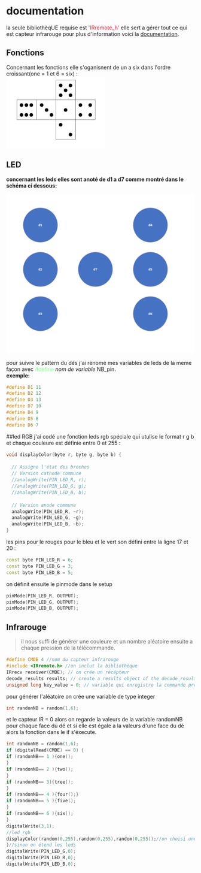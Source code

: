 # documentation

la seule bibliothèqUE requise est <span style="color: #f01a2c">'IRremote_h'</span> 
elle sert a gérer tout ce qui est capteur infrarouge pour plus d'information voici la [documentation](https://github.com/Arduino-IRremote/Arduino-IRremote).
##  Fonctions
Concernant les fonctions elle s'oganisnent de un a six dans l'ordre croissant(one = 1 et 6 = six) :  
![différents patterns du dé](images.png)  




 

## LED 
__concernant les leds elles sont anoté de d1 a d7 comme montré dans le schéma ci dessous:__  

![shéma dé](d_image.png)  

pour suivre le pattern du dés j'ai renomé mes variables de leds de la meme façon avec  <span style="color: #85ff91">#define</span> *nom de variable* NB_pin.  
**exemple:**
```C++
#define D1 11
#define D2 12
#define D3 13
#define D7 10
#define D4 9
#define D5 8
#define D6 7
```
##led RGB 
j'ai codé une fonction leds rgb spéciale qui utulise le format r g b et chaque couleure est définie entre 0 et 255 :
```C++
void displayColor(byte r, byte g, byte b) {

  // Assigne l'état des broches
  // Version cathode commune
  //analogWrite(PIN_LED_R, r);
  //analogWrite(PIN_LED_G, g);
  //analogWrite(PIN_LED_B, b);

  // Version anode commune
  analogWrite(PIN_LED_R, ~r);
  analogWrite(PIN_LED_G, ~g);
  analogWrite(PIN_LED_B, ~b);
}
```
les pins pour le rouges pour le bleu  et le vert son défini entre la ligne 17 et 20 : 
```C++
const byte PIN_LED_R = 6;
const byte PIN_LED_G = 3;
const byte PIN_LED_B = 5; 
```
on définit ensuite le pinmode dans le setup
```C++
pinMode(PIN_LED_R, OUTPUT);
pinMode(PIN_LED_G, OUTPUT);
pinMode(PIN_LED_B, OUTPUT);
```
##  Infrarouge
>il nous suffi de générer une couleure et un nombre aléatoire ensuite a chaque pression de la télécommande.

```C++ 
#define CMDE 4 //nom du capteur infrarouge
#include <IRremote.h> //on inclut la bibliothèque
IRrecv receiver(CMDE); // on crée un récépteur
decode_results results; // create a results object of the decode_results class
unsigned long key_value = 0; // variable qui enregistre la commande préssée 
```
pour générer l'aléatoire on crée une variable de type integer 
```C++ 
int randonNB = random(1,6);
```

et le capteur IR = 0 alors 
on regarde la valeurs de la variable randomNB pour chaque face du dé et si elle est égale a la valeurs d'une face du dé alors la fonction dans le if s'éxecute.
```C++
int randonNB = random(1,6);
if (digitalRead(CMDE) == 0) {
if (randonNB== 1 ){one();
}
if (randonNB== 2 ){two();
}
if (randonNB== 3){tree();
}
if (randonNB== 4 ){four();}
if (randonNB== 5 ){five();
}
if (randonNB== 6 ){six();
}
digitalWrite(3,1);
//led rgb 
displayColor(random(0,255),random(0,255),random(0,255));//on choisi une valeure aléatoire pour vert bleu et rouge 
}//sinon on étend les leds
digitalWrite(PIN_LED_G,0);
digitalWrite(PIN_LED_R,0);
digitalWrite(PIN_LED_B,0);
```
